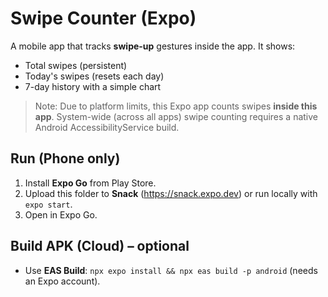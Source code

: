 # Swipe Counter (Expo)

A mobile app that tracks **swipe-up** gestures inside the app. It shows:
- Total swipes (persistent)
- Today's swipes (resets each day)
- 7-day history with a simple chart

> Note: Due to platform limits, this Expo app counts swipes **inside this app**. 
> System-wide (across all apps) swipe counting requires a native Android AccessibilityService build.

## Run (Phone only)
1. Install **Expo Go** from Play Store.
2. Upload this folder to **Snack** (https://snack.expo.dev) or run locally with `expo start`.
3. Open in Expo Go.

## Build APK (Cloud) – optional
- Use **EAS Build**: `npx expo install && npx eas build -p android` (needs an Expo account).